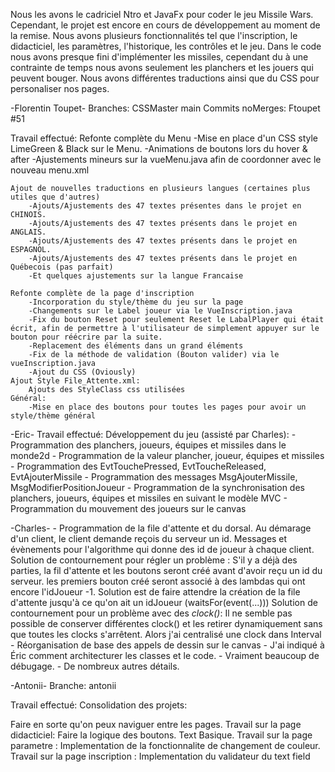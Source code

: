 Nous les avons le cadriciel Ntro et JavaFx pour coder le jeu Missile Wars. Cependant, le projet est encore en cours de développement au moment de la remise.
Nous avons plusieurs fonctionnalités tel que l'inscription, le didacticiel, les paramètres, l'historique, les contrôles et le jeu.
Dans le code nous avons presque fini d'implémenter les missiles, cependant du à une contrainte de temps nous avons seulement les 
planchers et les jouers qui peuvent bouger. Nous avons différentes traductions ainsi que du CSS pour personaliser nos pages.

-Florentin Toupet-
    Branches:
        CSSMaster
        main
    Commits noMerges: Ftoupet #51

Travail effectué:
    Refonte complète du Menu
        -Mise en place d'un CSS style LimeGreen & Black sur le Menu.
        -Animations de boutons lors du hover & after
        -Ajustements mineurs sur la vueMenu.java afin de coordonner avec le nouveau menu.xml

    Ajout de nouvelles traductions en plusieurs langues (certaines plus utiles que d'autres)
        -Ajouts/Ajustements des 47 textes présentes dans le projet en CHINOIS.
        -Ajouts/Ajustements des 47 textes présents dans le projet en ANGLAIS.
        -Ajouts/Ajustements des 47 textes présents dans le projet en ESPAGNOL.
        -Ajouts/Ajustements des 47 textes présents dans le projet en Québecois (pas parfait)
        -Et quelques ajustements sur la langue Francaise
    
    Refonte complète de la page d'inscription
        -Incorporation du style/thème du jeu sur la page
        -Changements sur le Label joueur via le VueInscription.java
        -Fix du bouton Reset pour seulement Reset le LabalPlayer qui était écrit, afin de permettre à l'utilisateur de simplement appuyer sur le bouton pour réécrire par la suite.
        -Replacement des éléments dans un grand éléments
        -Fix de la méthode de validation (Bouton valider) via le vueInscription.java
        -Ajout du CSS (Oviously)
    Ajout Style File_Attente.xml:
        Ajouts des StyleClass css utilisées
    Général:
        -Mise en place des boutons pour toutes les pages pour avoir un style/thème général


-Eric-
    Travail effectué:
        Développement du jeu (assisté par Charles):
            - Programmation des planchers, joueurs, équipes et missiles dans le monde2d 
            - Programmation de la valeur plancher, joueur, équipes et missiles
		    - Programmation des EvtTouchePressed, EvtToucheReleased, EvtAjouterMissile
            - Programmation des messages MsgAjouterMissile, MsgModifierPositionJoueur
            - Programmation de la synchronisation des planchers, joueurs, équipes et missiles en suivant le modèle MVC
            - Programmation du mouvement des joueurs sur le canvas


-Charles-
	- Programmation de la file d'attente et du dorsal.
		Au démarage d'un client, le client demande reçois du serveur un id.
			Messages et évènements pour l'algorithme qui donne des id de joueur à chaque client.
			Solution de contournement pour régler un problème : 
				S'il y a déjà des parties, la fil d'attente et les boutons seront créé avant d'avoir reçu un id du serveur. les premiers bouton créé seront associé à des lambdas qui ont encore l'idJoueur -1. Solution est de faire attendre la création de la file d'attente jusqu'à ce qu'on ait un idJoueur (waitsFor(event(...)))
		Solution de contournement pour un problème avec des *clock()*:
			Il ne semble pas possible de conserver différentes clock() et les retirer dynamiquement sans que toutes les clocks s'arrêtent. Alors j'ai centralisé une clock dans Interval 
    - Réorganisation de base des appels de dessin sur le canvas
	- J'ai indiqué à Éric comment architecturer les classes et le code.
	- Vraiment beaucoup de débugage. 
	- De nombreux autres détails. 

-Antonii-
Branche:
    antonii
    
Travail effectué:
    Consolidation des projets:
        
Faire en sorte qu'on peux naviguer entre les pages.
  Travail sur la page didacticiel:
      Faire la logique des boutons.
      Text Basique.
  Travail sur la page parametre :
      Implementation de la fonctionnalite de changement de couleur.
  Travail sur la page inscription : 
      Implementation du validateur du text field



